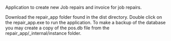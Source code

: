 Application to create new Job repairs and invoice for job repairs.

Download the repair_app folder found in the dist directory. Double click on the repair_app.exe to run the application. To make a backup of the database you may create a copy of the pos.db file from the repair_app/_internal/instance folder.
